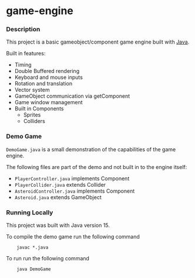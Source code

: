 # game-engine
### Description
This project is a basic gameobject/component game engine built with [Java](https://www.oracle.com/java/technologies/javase-downloads.html). 

Built in features:
- Timing
- Double Buffered rendering
- Keyboard and mouse inputs
- Rotation and translation
- Vector system
- GameObject communication via getComponent
- Game window management
- Built in Components
    - Sprites
    - Colliders

### Demo Game
`DemoGame.java` is a small demonstration of the capabilities of the game engine.

The following files are part of the demo and not built in to the engine itself:
- `PlayerController.java` implements Component
- `PlayerCollider.java` extends Collider
- `AsteroidController.java` implements Component
- `Asteroid.java` extends GameObject
    
### Running Locally
This project was built with Java version 15.

To compile the demo game run the following command 

```
    javac *.java
```

To run run the following command 

```
    java DemoGame
```
